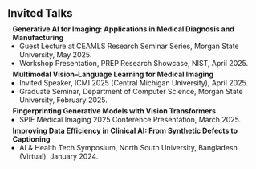 <h1 id="invited-talks"></h1>

<h2 style="margin: 60px 0px 10px;">Invited Talks</h2>

<h4 style="margin:0 10px 0;">Generative AI for Imaging: Applications in Medical Diagnosis and Manufacturing</h4>

<ul style="margin:0 0 5px;">
  <li>Guest Lecture at CEAMLS Research Seminar Series, Morgan State University, May 2025.</li>
  <li>Workshop Presentation, PREP Research Showcase, NIST, April 2025.</li>
</ul>

<h4 style="margin:0 10px 0;">Multimodal Vision–Language Learning for Medical Imaging</h4>

<ul style="margin:0 0 5px;">
  <li>Invited Speaker, ICMI 2025 (Central Michigan University), April 2025.</li>
  <li>Graduate Seminar, Department of Computer Science, Morgan State University, February 2025.</li>
</ul>

<h4 style="margin:0 10px 0;">Fingerprinting Generative Models with Vision Transformers</h4>

<ul style="margin:0 0 5px;">
  <li>SPIE Medical Imaging 2025 Conference Presentation, March 2025.</li>
</ul>

<h4 style="margin:0 10px 0;">Improving Data Efficiency in Clinical AI: From Synthetic Defects to Captioning</h4>

<ul style="margin:0 0 20px;">
  <li>AI & Health Tech Symposium, North South University, Bangladesh (Virtual), January 2024.</li>
</ul>

